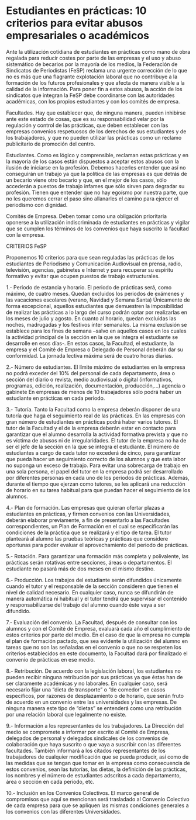 # Estudiantes en prácticas: 10 criterios para evitar abusos empresariales o académicos

Ante la utilización cotidiana de estudiantes en prácticas como mano de obra regalada para reducir costes por parte de las empresas y el uso y abuso sistemático de becarios por la mayoría de los medios, la Federación de Sindicatos de Periodistas (FeSP) reclama una urgente corrección de lo que no es más que una flagrante explotación laboral que no contribuye a la formación de los futuros profesionales y que afecta de manera visible a la calidad de la información. Para poner fin a estos abusos, la acción de los sindicatos que integran la FeSP debe coordinarse con las autoridades académicas, con los propios estudiantes y con los comités de empresa.

Facultades. Hay que establecer que, de ninguna manera, pueden inhibirse ante este estado de cosas, que es su responsabilidad velar por la regulación y control de las prácticas, que deben establecer con las empresas convenios respetuosos de los derechos de sus estudiantes y de los trabajadores, y que no pueden utilizar las prácticas como un reclamo publicitario de promoción del centro.

Estudiantes. Como es lógico y comprensible, reclaman estas prácticas y en la mayoría de los casos están dispuestos a aceptar estos abusos con la ilusión de iniciarse en la profesión. Debemos hacerles entender que así no conseguirán un trabajo ya que la política de las empresas es que detrás de un becario viene otro becario y que, en el mejor de los casos, sólo accederán a puestos de trabajo infames que sólo sirven para degradar su profesión. Tienen que entender que no hay egoísmo por nuestra parte, que no les queremos cerrar el paso sino allanarles el camino para ejercer el periodismo con dignidad.

Comités de Empresa. Deben tomar como una obligación prioritaria oponerse a la utilización indiscriminada de estudiantes en prácticas y vigilar que se cumplen los términos de los convenios que haya suscrito la facultad con la empresa.

CRITERIOS FeSP

Proponemos 10 criterios para que sean reguladas las prácticas de los estudiantes de Periodismo y Comunicación Audiovisual en prensa, radio, televisión, agencias, gabinetes e Internet y para recuperar su espíritu formativo y evitar que ocupen puestos de trabajo estructurales.

1.- Periodo de estancia y horario. El periodo de prácticas será, como máximo, de cuatro meses. Quedan excluidos los periodos de exámenes y las vacaciones escolares (verano, Navidad y Semana Santa) Únicamente de forma excepcional, aquellos estudiantes que demuestren la imposibilidad de realizar las prácticas a lo largo del curso podrán optar por realizarlas en los meses de julio y agosto. En cuanto al horario, quedan excluidas las noches, madrugadas y los festivos ínter semanales. La misma exclusión se establece para los fines de semana –salvo en aquellos casos en los cuales la actividad principal de la sección en la que se integra el estudiante se desarrolle en esos días-. En estos casos, la Facultad, el estudiante, la empresa y el Comité de Empresa o Delegado de Personal deberán dar su conformidad. La jornada lectiva máxima será de cuatro horas diarias.

2.- Número de estudiantes. El límite máximo de estudiantes en la empresa no podrá exceder del 10% del personal de cada departamento, área o sección del diario o revista, medio audiovisual o digital (informativos, programas, edición, realización, documentación, producción,...) agencia o gabinete En empresas de menos de 10 trabajadores sólo podrá haber un estudiante en prácticas en cada periodo.

3.- Tutoría. Tanto la Facultad como la empresa deberán disponer de una tutoría que haga el seguimiento real de las prácticas. En las empresas con gran número de estudiantes en prácticas podrá haber varios tutores. El tutor de la Facultad y el de la empresa deberán estar en contacto para garantizar que el alumno desarrolla la actividad formativa prevista y que no es víctima de abusos ni de irregularidades. El tutor de la empresa no ha de ser el jefe de la sección en la que se integra el estudiante. El número de estudiantes a cargo de cada tutor no excederá de cinco, para garantizar que pueda hacer un seguimiento correcto de los alumnos y que esta labor no suponga un exceso de trabajo. Para evitar una sobrecarga de trabajo en una sola persona, el papel del tutor en la empresa podrá ser desarrollado por diferentes personas en cada uno de los periodos de prácticas. Además, durante el tiempo que ejerzan como tutores, se les aplicará una reducción de horario en su tarea habitual para que puedan hacer el seguimiento de los alumnos.

4.- Plan de formación. Las empresas que quieran ofertar plazas a estudiantes en prácticas, y firmen convenios con las Universidades, deberán elaborar previamente, a fin de presentarlo a las Facultades correspondientes, un Plan de Formación en el cual se especificarán las condiciones de la práctica que se realizará y el tipo de tarea. El tutor planteará al alumno las pruebas teóricas y prácticas que considere oportunas para poder evaluar el aprovechamiento del periodo de prácticas.

5.- Rotación. Para garantizar una formación más completa y polivalente, las prácticas serán rotativas entre secciones, áreas o departamentos. El estudiante no pasará más de dos meses en el mismo destino.

6.- Producción. Los trabajos del estudiante serán difundidos únicamente cuando el tutor y el responsable de la sección consideren que tienen el nivel de calidad necesario. En cualquier caso, nunca se difundirán de manera automática ni habitual y el tutor tendrá que supervisar el contenido y responsabilizarse del trabajo del alumno cuando éste vaya a ser difundido.

7.- Evaluación del convenio. La Facultad, después de consultar con los alumnos y con el Comité de Empresa, evaluará cada año el cumplimiento de estos criterios por parte del medio. En el caso de que la empresa no cumpla el plan de formación pactado, que sea evidente la utilización del alumno en tareas que no son las señaladas en el convenio o que no se respeten los criterios establecidos en este documento, la Facultad dará por finalizado el convenio de prácticas en ese medio.

8.- Retribución. De acuerdo con la legislación laboral, los estudiantes no pueden recibir ninguna retribución por sus prácticas ya que éstas han de ser claramente académicas y no laborales. En cualquier caso, será necesario fijar una “dieta de transporte” o “de comedor” en casos específicos, por razones de desplazamiento o de horario, que serán fruto de acuerdo en un convenio entre las universidades y las empresas. De ninguna manera este tipo de “dietas” se entenderá como una retribución por una relación laboral que legalmente no existe.

9.- Información a los representantes de los trabajadores. La Dirección del medio se compromete a informar por escrito al Comité de Empresa, delegados de personal y delegados sindicales de los convenios de colaboración que haya suscrito o que vaya a suscribir con las diferentes facultades. También informará a los citados representantes de los trabajadores de cualquier modificación que se pueda producir, así como de las medidas que se tengan que tomar en la empresa como consecuencia de estos convenios, sean las tutorías, las dietas, la definición de las prácticas, los nombres y el número de estudiantes adscritos a cada departamento, área o sección en cada periodo, etc.

10.- Inclusión en los Convenios Colectivos. El marco general de compromisos que aquí se mencionan será trasladado al Convenio Colectivo de cada empresa para que se apliquen las mismas condiciones generales a los convenios con las diferentes Universidades.


